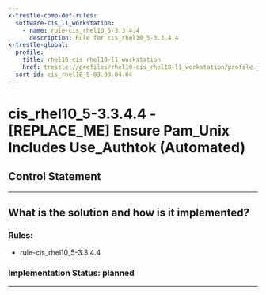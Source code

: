 ```yaml
---
x-trestle-comp-def-rules:
  software-cis_l1_workstation:
    - name: rule-cis_rhel10_5-3.3.4.4
      description: Rule for cis_rhel10_5-3.3.4.4
x-trestle-global:
  profile:
    title: rhel10-cis_rhel10-l1_workstation
    href: trestle://profiles/rhel10-cis_rhel10-l1_workstation/profile.json
  sort-id: cis_rhel10_5-03.03.04.04
---
```


# cis_rhel10_5-3.3.4.4 - \[REPLACE_ME\] Ensure Pam_Unix Includes Use_Authtok (Automated)

## Control Statement

______________________________________________________________________

## What is the solution and how is it implemented?

<!-- For implementation status enter one of: implemented, partial, planned, alternative, not-applicable -->

<!-- Note that the list of rules under ### Rules: is read-only and changes will not be captured after assembly to JSON -->

<!-- Add control implementation description here for control: cis_rhel10_5-3.3.4.4 -->

### Rules:

  - rule-cis_rhel10_5-3.3.4.4

### Implementation Status: planned

______________________________________________________________________
